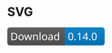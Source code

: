# SVG

![](https://raw.githubusercontent.com/liuour/SVG/b71c523a0b4f7ea4395536c2c05060fcd02d7c71/Download.svg)

